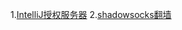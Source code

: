 1.[IntelliJ授权服务器](https://github.com/yaoelvon/Dockerfiles/tree/master/IntelliJ_license_server)
2.[shadowsocks翻墙](https://github.com/yaoelvon/Dockerfiles/tree/master/shadowsocks)